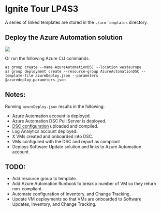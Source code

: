 # Ignite Tour LP4S3

A series of linked templates are stored in the `./arm-templates` directory.

## Deploy the Azure Automation solution

<a href="https://portal.azure.com/#create/Microsoft.Template/uri/https%3A%2F%2Fraw.githubusercontent.com%2Fneilpeterson%2Fazure-automation-dsc%add-aa-packs%2FazureDeploy.json" target="_blank">
    <img src="http://azuredeploy.net/deploybutton.png"/>
</a>

Or run the following Azure CLI commands.
```
az group create --name AzureAutomationDSC --location westeurope
az group deployment create --resource-group AzureAutomationDSC --template-file azureDeploy.json --parameters @azuredeploy.parameters.json
```

## Notes:

Running `azureDeploy.json` results in the following:

- Azure Automation account is deployed.
- Azure Automation DSC Pull Server is deployed.
- [DSC configuration](https://github.com/Azure-Samples/ignite-tour-lp4/blob/master/LP4S3/dsc-configurations/windows-config.ps1) uploaded and compiled.
- Log Analytics account deployed.
- X VMs created and onboarded into DSC.
- VMs configured with the DSC and report as compliant
- Deploys Software Update solution and links to Azure Automation account.

## TODO:

- Add resource group to template.
- Add Azure Automation Runbook to break x number of VM so they return non-compliant.
- Automate configuration of Inventory, and Change Tracking.
- Update VM deployments so that VMs are onboarded to Software Updates, Inventory, and Change Tracking.